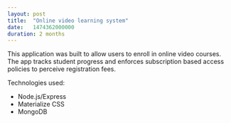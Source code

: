 ```yaml
---
layout: post
title:  "Online video learning system"
date:   1474362000000
duration: 2 months
---
```


This application was built to allow users to enroll in online video courses. The app tracks student progress and enforces subscription based access policies to perceive registration fees.

Technologies used:

- Node.js/Express
- Materialize CSS
- MongoDB
